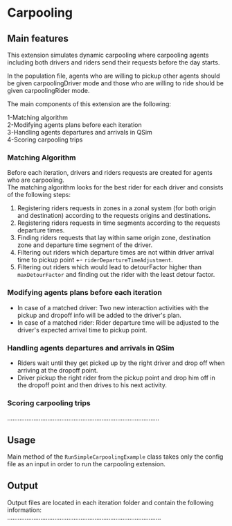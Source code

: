 # Carpooling

## Main features

This extension simulates dynamic carpooling where carpooling agents including both drivers and riders send their requests before the day starts.   

In the population file, agents who are willing to pickup other agents should be given
carpoolingDriver mode and those who are willing to ride should be given carpoolingRider mode.

The main components of this extension are the following:  

1-Matching algorithm  
2-Modifying agents plans before each iteration  
3-Handling agents departures and arrivals in QSim  
4-Scoring carpooling trips

### Matching Algorithm  
Before each iteration, drivers and riders requests are created for agents who are carpooling.  
The matching algorithm looks for the best rider for each driver and consists of the following steps:  

1. Registering riders requests in zones in a zonal system (for both origin and destination) according to the requests origins and destinations.  
2. Registering riders requests in time segments according to the requests departure times.  
3. Finding riders requests that lay within same origin zone, destination zone and departure time segment of the driver.    
4. Filtering out riders which departure times are not within driver arrival time to pickup point +- `riderDepartureTimeAdjustment`.  
5. Filtering out riders which would lead to detourFactor higher than `maxDetourFactor` and finding out the rider with the least detour factor.

### Modifying agents plans before each iteration
- In case of a matched driver: Two new interaction activities with the pickup and dropoff info will be added to the driver's plan.  
- In case of a matched rider: Rider departure time will be adjusted to the driver's expected arrival time to pickup point.

### Handling agents departures and arrivals in QSim
- Riders wait until they get picked up by the right driver and drop off when arriving at the dropoff point.  
- Driver pickup the right rider from the pickup point and drop him off in the dropoff point and then drives to his next activity.

### Scoring carpooling trips
.......................................................................................

## Usage

Main method of the `RunSimpleCarpoolingExample` class takes only the config file as an input in order to run the carpooling extension.

## Output

Output files are located in each iteration folder and contain the following information:  
........................................................................................



